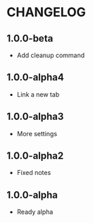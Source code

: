 CHANGELOG
==============

1.0.0-beta
-----------------
 * Add cleanup command
 
1.0.0-alpha4
-----------------
 * Link a new tab
 
1.0.0-alpha3
-----------------
 * More settings
 
1.0.0-alpha2
-----------------
 * Fixed notes
 
1.0.0-alpha
-----------------
 * Ready alpha
